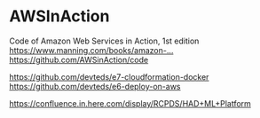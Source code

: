 

# AWSInAction
Code of Amazon Web Services in Action, 1st edition https://www.manning.com/books/amazon-…
https://github.com/AWSinAction/code

https://github.com/devteds/e7-cloudformation-docker
https://github.com/devteds/e6-deploy-on-aws

https://confluence.in.here.com/display/RCPDS/HAD+ML+Platform
